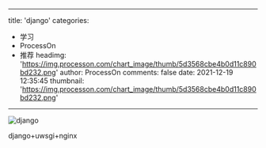 
---
title: 'django'
categories: 
 - 学习
 - ProcessOn
 - 推荐
headimg: 'https://img.processon.com/chart_image/thumb/5d3568cbe4b0d11c890bd232.png'
author: ProcessOn
comments: false
date: 2021-12-19 12:35:45
thumbnail: 'https://img.processon.com/chart_image/thumb/5d3568cbe4b0d11c890bd232.png'
---

<div>   
<img class="thumb" alt="django" src="https://img.processon.com/chart_image/thumb/5d3568cbe4b0d11c890bd232.png" referrerpolicy="no-referrer">
<p>django+uwsgi+nginx</p>  
</div>
            